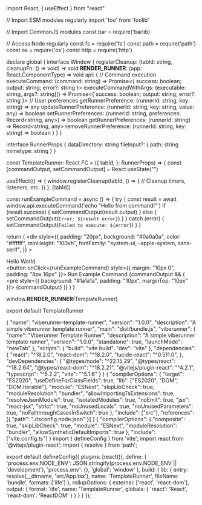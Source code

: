 <RunnerArtifact name="src/App.tsx">
import React, { useEffect } from "react"

// Import ESM modules regularly
import 'foo' from 'foolib'

// Import CommonJS modules
const bar = require('barlib)

// Access Node regularly
const fs = require('fs')
const path = require('path')
const os = require('os')
const http = require('http')

declare global {
  interface Window {
    registerCleanup: (tabId: string, cleanupFn: () => void) => void
    __RENDER_RUNNER__: (app: React.ComponentType<any>) => void
    api: {
      // Command execution
      executeCommand: (command: string) => Promise<{ success: boolean; output: string; error?: string }>
      executeCommandWithArgs: (executable: string, args?: string[]) => Promise<{ success: boolean; output: string; error?: string }>
      // User preferences
      getRunnerPreference: (runnerId: string, key: string) => any
      updateRunnerPreference: (runnerId: string, key: string, value: any) => boolean
      setRunnerPreferences: (runnerId: string, preferences: Record<string, any>) => boolean
      getRunnerPreferences: (runnerId: string) => Record<string, any>
      removeRunnerPreference: (runnerId: string, key: string) => boolean
    }
  }
}

interface RunnerProps {
  dataDirectory: string
  fileInput?: {
    path: string
    mimetype: string
  }
}

const TemplateRunner: React.FC<RunnerProps> = ({
  tabId,
}: RunnerProps) => {
  const [commandOutput, setCommandOutput] = React.useState<string>("")

  useEffect(() => {
    window.registerCleanup(tabId, () => {
      // Cleanup timers, listeners, etc.
    })
  }, [tabId])

  const runExampleCommand = async () => {
    try {
      const result = await window.api.executeCommand('echo "Hello from command!"')
      if (result.success) {
        setCommandOutput(result.output)
      } else {
        setCommandOutput(`Error: ${result.error}`)
      }
    } catch (error) {
      setCommandOutput(`Failed to execute: ${error}`)
    }
  }

  return (
    <div
      style={{
        padding: "20px",
        background: "#0a0a0a",
        color: "#ffffff",
        minHeight: "100vh",
        fontFamily: "system-ui, -apple-system, sans-serif",
      }}
    >
      <div>Hello World</div>
      <button onClick={runExampleCommand} style={{ margin: "10px 0", padding: "8px 16px" }}>
        Run Example Command
      </button>
      {commandOutput && (
        <pre style={{ background: "#1a1a1a", padding: "10px", marginTop: "10px" }}>
          {commandOutput}
        </pre>
      )}
    </div>
  )
}

window.__RENDER_RUNNER__(TemplateRunner)

export default TemplateRunner
</RunnerArtifact>

<RunnerArtifact name="package.json">
{
  "name": "viberunner-template-runner",
  "version": "1.0.0",
  "description": "A simple viberunner template runner",
  "main": "dist/bundle.js",
  "viberunner": {
    "name": "Viberunner Template Runner",
    "description": "A simple viberunner template runner",
    "version": "1.0.0",
    "standalone": true,
    "launchMode": "newTab"
  },
  "scripts": {
    "build": "vite build",
    "dev": "vite"
  },
  "dependencies": {
    "react": "^18.2.0",
    "react-dom": "^18.2.0",
    "lucide-react": "^0.511.0",
  },
  "devDependencies": {
    "@types/node": "^22.15.29",
    "@types/react": "^18.2.64",
    "@types/react-dom": "^18.2.21",
    "@vitejs/plugin-react": "^4.2.1",
    "typescript": "^5.2.2",
    "vite": "^5.1.6"
  }
}

</RunnerArtifact>

<RunnerArtifact name="tsconfig.json">
{
  "compilerOptions": {
    "target": "ES2020",
    "useDefineForClassFields": true,
    "lib": ["ES2020", "DOM", "DOM.Iterable"],
    "module": "ESNext",
    "skipLibCheck": true,
    "moduleResolution": "bundler",
    "allowImportingTsExtensions": true,
    "resolveJsonModule": true,
    "isolatedModules": true,
    "noEmit": true,
    "jsx": "react-jsx",
    "strict": true,
    "noUnusedLocals": true,
    "noUnusedParameters": true,
    "noFallthroughCasesInSwitch": true
  },
  "include": ["src"],
  "references": [{ "path": "./tsconfig.node.json" }]
}
</RunnerArtifact>

<RunnerArtifact name="tsconfig.node.json">
{
  "compilerOptions": {
    "composite": true,
    "skipLibCheck": true,
    "module": "ESNext",
    "moduleResolution": "bundler",
    "allowSyntheticDefaultImports": true
  },
  "include": ["vite.config.ts"]
}
</RunnerArtifact>

<RunnerArtifact name="vite.config.json">
import { defineConfig } from 'vite';
import react from '@vitejs/plugin-react';
import { resolve } from 'path';

export default defineConfig({
  plugins: [react()],
  define: {
    'process.env.NODE_ENV': JSON.stringify(process.env.NODE_ENV || 'development'),
    'process.env': {},
    'global': 'window'
  },
  build: {
    lib: {
      entry: resolve(__dirname, 'src/App.tsx'),
      name: 'TemplateRunner',
      fileName: 'bundle',
      formats: ['iife']
    },
    rollupOptions: {
      external: ['react', 'react-dom'],
      output: {
        format: 'iife',
        name: 'TemplateRunner',
        globals: {
          'react': 'React',
          'react-dom': 'ReactDOM'
        }
      }
    }
  }
});
</RunnerArtifact>